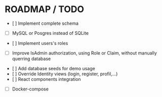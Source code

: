 ﻿# ROADMAP / TODO

- [ ] Implement complete schema
- [ ] MySQL or Posgres instead of SQLite
- [ ] Implement users's roles
- [ ] Improve IsAdmin authorization, using Role or Claim, without manually querring database
- [ ] Add database seeds for demo usage
- [ ] Override Identity views (login, register, profil,...)
- [ ] React components integration
- [ ] Docker-compose
